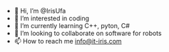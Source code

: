 - 👋 Hi, I’m @IrisUfa
- 👀 I’m interested in coding
- 🌱 I’m currently learning C++, pyton, C#
- 💞️ I’m looking to collaborate on software for robots
- 📫 How to reach me info@it-iris.com


<!---
IrisUfa/IrisUfa is a ✨ special ✨ repository because its `README.md` (this file) appears on your GitHub profile.
You can click the Preview link to take a look at your changes.
--->
